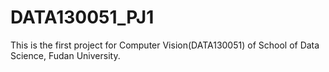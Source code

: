 # DATA130051_PJ1
This is the first project for Computer Vision(DATA130051) of School of Data Science, Fudan University.
